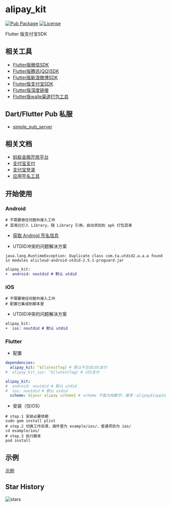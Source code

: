 # alipay_kit

[![Pub Package](https://img.shields.io/pub/v/alipay_kit.svg)](https://pub.dev/packages/alipay_kit)
[![License](https://img.shields.io/badge/License-Apache%202.0-blue.svg)](https://github.com/RxReader/alipay_kit/blob/master/alipay_kit/LICENSE)

Flutter 版支付宝SDK

## 相关工具

* [Flutter版微信SDK](https://github.com/RxReader/wechat_kit)
* [Flutter版腾讯(QQ)SDK](https://github.com/RxReader/tencent_kit)
* [Flutter版新浪微博SDK](https://github.com/RxReader/weibo_kit)
* [Flutter版支付宝SDK](https://github.com/RxReader/alipay_kit)
* [Flutter版深度链接](https://github.com/RxReader/link_kit)
* [Flutter版walle渠道打包工具](https://github.com/RxReader/walle_kit)

## Dart/Flutter Pub 私服

* [simple_pub_server](https://github.com/RxReader/simple_pub_server)

## 相关文档

* [蚂蚁金服开放平台](https://openhome.alipay.com/platform/appManage.htm)
* [支付宝支付](https://docs.open.alipay.com/204/105051/)
* [支付宝登录](https://docs.open.alipay.com/218/105329/)
* [应用签名工具](https://opendocs.alipay.com/open/common/104062)

## 开始使用

### Android

```
# 不需要做任何额外接入工作
# 混淆已打入 Library，随 Library 引用，自动添加到 apk 打包混淆
```

* [获取 Android 签名信息](https://github.com/RxReader/wechat_kit#android)

* UTDID冲突的问题解决方案

```
java.lang.RuntimeException: Duplicate class com.ta.utdid2.a.a.a found in modules alicloud-android-utdid-2.5.1-proguard.jar
```

```diff
alipay_kit:
+  android: noutdid # 默认 utdid
```

### iOS

```
# 不需要做任何额外接入工作
# 配置已集成到脚本里
```

* UTDID冲突的问题解决方案

```diff
alipay_kit:
+  ios: noutdid # 默认 utdid
```

### Flutter

* 配置

```yaml
dependencies:
  alipay_kit: ^${latestTag} # 默认不包含iOS支付
#  alipay_kit_ios: ^${latestTag} # iOS支付

alipay_kit:
#  android: noutdid # 默认 utdid
#  ios: noutdid # 默认 utdid
  scheme: ${your alipay scheme} # scheme 不能为纯数字，推荐：alipay${appId}
```

* 安装（仅iOS）

```shell
# step.1 安装必要依赖
sudo gem install plist
# step.2 切换工作目录，插件里为 example/ios/，普通项目为 ios/
cd example/ios/
# step.3 执行脚本
pod install
```

## 示例

[示例](./example/lib/main.dart)

## Star History

![stars](https://starchart.cc/rxreader/alipay_kit.svg)
